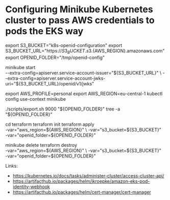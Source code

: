 # Configuring Minikube Kubernetes cluster to pass AWS credentials to pods the EKS way

export S3_BUCKET="k8s-openid-configuration"
export S3_BUCKET_URL="https://${S3_BUCKET}.s3.${AWS_REGION}.amazonaws.com"
export OPENID_FOLDER="/tmp/openid-config"

minikube start \
  --extra-config=apiserver.service-account-issuer="${S3_BUCKET_URL}" \
  --extra-config=apiserver.service-account-jwks-uri="${S3_BUCKET_URL}/openid/v1/jwks"

export AWS_PROFILE=personal
export AWS_REGION=eu-central-1
kubectl config use-context minikube

./scripts/export.sh 9000 "${OPENID_FOLDER}"
tree -a "${OPENID_FOLDER}"

cd terraform
terraform init
terraform apply \
  -var="aws_region=${AWS_REGION}" \
  -var="s3_bucket=${S3_BUCKET}" \
  -var="openid_folder=${OPENID_FOLDER}"

minikube delete
terraform destroy \
  -var="aws_region=${AWS_REGION}" \
  -var="s3_bucket=${S3_BUCKET}" \
  -var="openid_folder=${OPENID_FOLDER}"

Links:
* https://kubernetes.io/docs/tasks/administer-cluster/access-cluster-api/
* https://artifacthub.io/packages/helm/jkroepke/amazon-eks-pod-identity-webhook
* https://artifacthub.io/packages/helm/cert-manager/cert-manager

